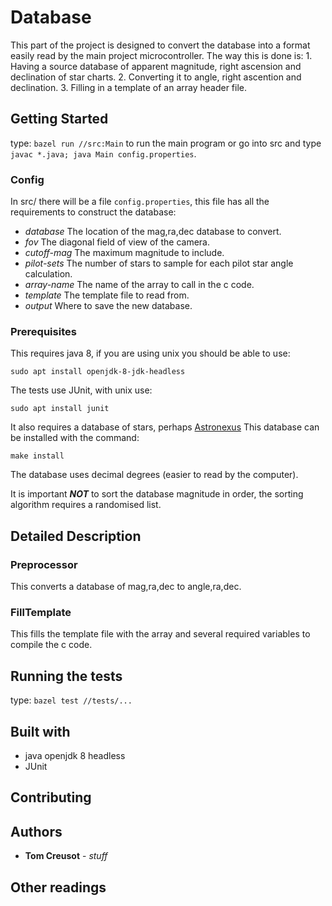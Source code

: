 # Database
This part of the project is designed to convert the database into a format easily read by the main project microcontroller.
The way this is done is:
	1. Having a source database of apparent magnitude, right ascension and declination of star charts.
	2. Converting it to angle, right ascention and declination.
	3. Filling in a template of an array header file.




## Getting Started
type: `bazel run //src:Main` to run the main program or go into src and type `javac *.java; java Main config.properties`.

### Config
In src/ there will be a file `config.properties`, this file has all the requirements to construct the database:
* *database*	The location of the mag,ra,dec database to convert.
* *fov*			The diagonal field of view of the camera.
* *cutoff-mag*	The maximum magnitude to include.
* *pilot-sets*	The number of stars to sample for each pilot star angle calculation.
* *array-name*	The name of the array to call in the c code.
* *template*	The template file to read from.
* *output*		Where to save the new database.




### Prerequisites
This requires java 8, if you are using unix you should be able to use:
```
sudo apt install openjdk-8-jdk-headless
```

The tests use JUnit, with unix use:
```
sudo apt install junit
```

It also requires a database of stars, perhaps [Astronexus](http://www.astronexus.com/hyg)
This database can be installed with the command:
```
make install
```
The database uses decimal degrees (easier to read by the computer).

It is important ***NOT*** to sort the database magnitude in order, the sorting algorithm requires a randomised list.




## Detailed Description

### Preprocessor
This converts a database of mag,ra,dec to angle,ra,dec.

### FillTemplate
This fills the template file with the array and several required variables to compile the c code.



## Running the tests
type: `bazel test //tests/...`




## Built with
* java openjdk 8 headless
* JUnit

## Contributing

## Authors
* **Tom Creusot** - *stuff*

## Other readings
